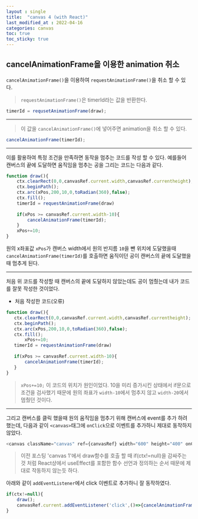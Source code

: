 ```yaml
---
layout : single
title:  "canvas 4 (with React)"
last_modified_at : 2022-04-16
categories: canvas
toc: true
toc_sticky: true
---
```


## cancelAnimationFrame을 이용한 animation 취소

`cancelAnimationFrame()`을 이용하여 `requestAnimationFrame()`을 취소 할 수 있다. 

> `requestAnimationFrame()`은 timerId라는 값을 반환한다.

```javascript
timerId = requsetAnimationFrame(draw);
```

----

> 이 값을 `cancelAnimationFrame()`에 넣어주면 animation을 취소 할 수 있다.

```javascript
cancelAnimationFrame(timerId);
```

----

이를 활용하여 특정 조건을 만족하면 동작을 멈추는 코드를 작성 할 수 있다.
예를들어 캔버스의 끝에 도달하면 움직임을 멈추는 공을 그리는 코드는 다음과 같다.

```javascript
function draw(){
	ctx.clearRect(0,0,canvasRef.current.width,canvasRef.currentheight);
	ctx.beginPath();
	ctx.arc(xPos,200,10,0,toRadian(360),false);
	ctx.fill();
	timerId = requestAnimationFrame(draw)
	
	if(xPos >= canvasRef.current.width-10){
		cancelAnimationFrame(timerId);
	}
	xPos+=10;
}
```
원의 x좌표값 `xPos`가 캔버스 width에서 원의 반지름 `10`을 뺀 위치에 도달했을때 `cancelAnimationFrame(timerId)`를 호출하면 움직이던 공이 캔버스의 끝에 도달했을때 멈추게 된다.

----

처음 위 코드를 작성할 때 캔버스의 끝에 도달하지 않았는데도 공이 멈췄는데 내가 코드를 잘못 작성한 것이었다. 
 * 처음 작성한 코드(오류)

 ```javascript
function draw(){
	ctx.clearRect(0,0,canvasRef.current.width,canvasRef.currentheight);
	ctx.beginPath();
	ctx.arc(xPos,200,10,0,toRadian(360),false);
	ctx.fill();
        xPos+=10;
	timerId = requestAnimationFrame(draw)
   
	if(xPos >= canvasRef.current.width-10){
		cancelAnimationFrame(timerId);
	}
}
 ```
 > `xPos+=10;` 이 코드의 위치가 원인이었다. 10을 미리 증가시킨 상태에서 if문으로 조건을 검사했기 때문에 원의 좌표가 `width-10`에서 멈추지 않고 `width-20`에서 멈췄던 것이다.

----

그리고 캔버스를 클릭 했을때 원의 움직임을 멈추기 위해 캔버스에 event를 추가 하려했는데, 다음과 같이 `<canvas>`태그에 `onClick`으로 이벤트를 추가하니 제대로 동작하지 않았다.
```javascript
<canvas className="canvas" ref={canvasRef} width="600" height="400" onClick={()=>{cancelAnimationFrame(timerId)};}></canvas><br/>
```
>이전 포스팅 'canvas 1'에서 draw함수를 호출 할 때 if(ctx!=null)을 감싸주는 것 처럼 React상에서 useEffect를 포함한 함수 선언과 정의하는 순서 때문에 제대로 작동하지 않는듯 하다.

아래와 같이 `addEventListener`에서 click 이벤트로 추가하니 잘 동작하였다. 
```javascript
if(ctx!=null){
	draw();
	canvasRef.current.addEventListener('click',()=>{cancelAnimationFrame(timerId)});	
}
```